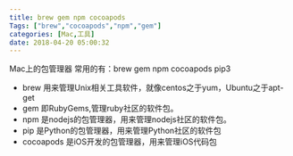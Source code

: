 ```yaml
---
title: brew gem npm cocoapods
Tags: ["brew","cocoapods","npm","gem"]
categories: [Mac,工具]
date: 2018-04-20 05:00:32
---
```


Mac上的包管理器 常用的有：brew gem npm cocoapods pip3 

* brew 用来管理Unix相关工具软件，就像centos之于yum，Ubuntu之于apt-get 
* gem 即RubyGems,管理ruby社区的软件包。 
*  npm 是nodejs的包管理器，用来管理nodejs社区的软件包。 
*  pip 是Python的包管理器，用来管理Python社区的软件包 
*  cocoapods 是iOS开发的包管理器，用来管理iOS代码包